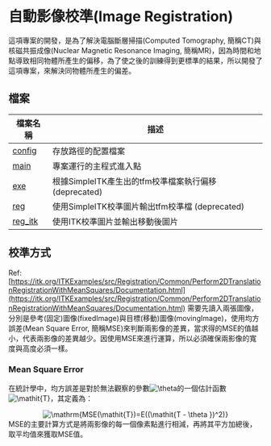 # 自動影像校準(Image Registration)
這項專案的開發，是為了解決電腦斷層掃描(Computed Tomography, 簡稱CT)與核磁共振成像(Nuclear Magnetic Resonance Imaging, 簡稱MR)，因為時間和地點導致相同物體所產生的偏移，為了使之後的訓練得到更標準的結果，所以開發了這項專案，來解決同物體所產生的偏差。

## 檔案

| 檔案名稱 | 描述 |
| -------- | -------- |
| [config](https://github.com/wenwen357951/-Image-Registration/blob/master/config.py) | 存放路徑的配置檔案 |
| [main](https://github.com/wenwen357951/-Image-Registration/blob/master/main.py) | 專案運行的主程式進入點 |
| [exe](https://github.com/wenwen357951/-Image-Registration/blob/master/exe.py) | 根據SimpleITK產生出的tfm校準檔案執行偏移 (deprecated) |
| [reg](https://github.com/wenwen357951/-Image-Registration/blob/master/reg.py) | 使用SimpleITK校準圖片輸出tfm校準檔 (deprecated) |
| [reg_itk](https://github.com/wenwen357951/-Image-Registration/blob/master/reg_itk.py) | 使用ITK校準圖片並輸出移動後圖片 |

## 校準方式
Ref: [https://itk.org/ITKExamples/src/Registration/Common/Perform2DTranslationRegistrationWithMeanSquares/Documentation.html](https://itk.org/ITKExamples/src/Registration/Common/Perform2DTranslationRegistrationWithMeanSquares/Documentation.html)
需要先讀入兩張圖像，分別是參考(固定)圖像(fixedImage)與目標(移動)圖像(movingImage)，使用均方誤差(Mean Square Error, 簡稱MSE)來判斷兩影像的差異，當求得的MSE的值越小，代表兩影像的差異越少。因使用MSE來進行運算，所以必須確保兩影像的寬度與高度必須一樣。

### Mean Square Error
在統計學中，均方誤差是對於無法觀察的參數<img src="https://latex.codecogs.com/svg.latex?\theta" title="\theta" />的一個估計函數<img src="https://latex.codecogs.com/gif.latex?\mathit{T}" title="\mathit{T}" />，其定義為：
<div style="text-align:center"><img align=center src="https://latex.codecogs.com/svg.latex?\mathrm{MSE(\mathit{T})=E((\mathit{T&space;-&space;\theta&space;})^2)}" title="\mathrm{MSE(\mathit{T})=E((\mathit{T - \theta })^2)}" /></div>
MSE的主要計算方式是將兩影像的每一個像素點進行相減，再將其平方加總後，取平均值來獲取MSE值。

